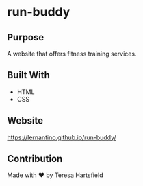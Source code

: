 # run-buddy

## Purpose 
A website that offers fitness training services.

## Built With 
* HTML 
* CSS

## Website 
https://lernantino.github.io/run-buddy/

## Contribution 
Made with ❤️ by Teresa Hartsfield 
